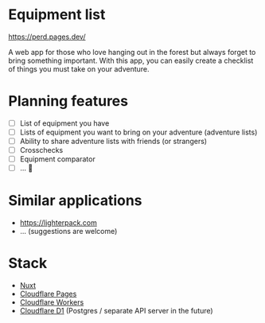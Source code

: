 # Equipment list

https://perd.pages.dev/

A web app for those who love hanging out in the forest but always forget to bring something important. With this app, you can easily create a checklist of things you must take on your adventure.

# Planning features

- [ ] List of equipment you have
- [ ] Lists of equipment you want to bring on your adventure (adventure lists)
- [ ] Ability to share adventure lists with friends (or strangers)
- [ ] Crosschecks
- [ ] Equipment comparator
- [ ] ... 🤔

# Similar applications

* https://lighterpack.com
* ... (suggestions are welcome)

# Stack

* [Nuxt](https://nuxt.com/)
* [Cloudflare Pages](https://developers.cloudflare.com/pages/)
* [Cloudflare Workers](https://developers.cloudflare.com/workers/)
* [Cloudflare D1](https://developers.cloudflare.com/d1/) (Postgres / separate API server in the future)
